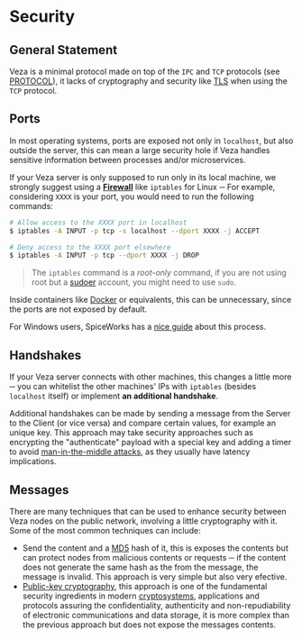 # Security

## General Statement

Veza is a minimal protocol made on top of the `IPC` and `TCP` protocols (see [PROTOCOL][]), it lacks of cryptography and
security like [TLS][] when using the `TCP` protocol.

## Ports

In most operating systems, ports are exposed not only in `localhost`, but also outside the server, this can mean a large
security hole if Veza handles sensitive information between processes and/or microservices.

If your Veza server is only supposed to run only in its local machine, we strongly suggest using a **[Firewall][]** like
`iptables` for Linux ─ For example, considering `XXXX` is your port, you would need to run the following commands:

```bash
# Allow access to the XXXX port in localhost
$ iptables -A INPUT -p tcp -s localhost --dport XXXX -j ACCEPT
```

```bash
# Deny access to the XXXX port elsewhere
$ iptables -A INPUT -p tcp --dport XXXX -j DROP
```

> The `iptables` command is a _root-only_ command, if you are not using root but a [sudoer][] account, you might need to
> use `sudo`.

Inside containers like [Docker][] or equivalents, this can be unnecessary, since the ports are not exposed by default.

For Windows users, SpiceWorks has a [nice guide][windowsfirewall] about this process.

## Handshakes

If your Veza server connects with other machines, this changes a little more ─ you can whitelist the other machines' IPs
with `iptables` (besides `localhost` itself) or implement **an additional handshake**.

Additional handshakes can be made by sending a message from the Server to the Client (or vice versa) and compare certain
values, for example an unique key. This approach may take security approaches such as encrypting the "authenticate"
payload with a special key and adding a timer to avoid [man-in-the-middle attacks][maninthemiddle], as they usually have
latency implications.

## Messages

There are many techniques that can be used to enhance security between Veza nodes on the public network, involving a
little cryptography with it. Some of the most common techniques can include:

- Send the content and a [MD5][] hash of it, this is exposes the contents but can protect nodes from malicious contents
  or requests ─ if the content does not generate the same hash as the from the message, the message is invalid. This
  approach is very simple but also very efective.
- [Public-key cryptography][publickeycryptography], this approach is one of the fundamental security ingredients in
  modern [cryptosystems][], applications and protocols assuring the confidentiality, authenticity and non-repudiability of
  electronic communications and data storage, it is more complex than the previous approach but does not expose the
  messages contents.

[protocol]: ./PROTOCOL.md
[tls]: https://en.wikipedia.org/wiki/Transport_Layer_Security
[firewall]: https://en.wikipedia.org/wiki/Firewall_(computing)
[sudoer]: https://help.ubuntu.com/community/Sudoers
[docker]: https://www.docker.com/
[windowsfirewall]: https://community.spiceworks.com/how_to/159244-block-or-allow-tcp-ip-port-in-windows-firewall
[maninthemiddle]: https://en.wikipedia.org/wiki/Man-in-the-middle_attack
[md5]: https://en.wikipedia.org/wiki/MD5
[publickeycryptography]: https://en.wikipedia.org/wiki/Public-key_cryptography
[cryptosystems]: https://en.wikipedia.org/wiki/Cryptosystem
